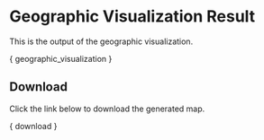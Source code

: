 # Geographic Visualization Result

This is the output of the geographic visualization.

{ geographic_visualization }

## Download

Click the link below to download the generated map.

{ download }
